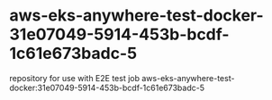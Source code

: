 # aws-eks-anywhere-test-docker-31e07049-5914-453b-bcdf-1c61e673badc-5
repository for use with E2E test job aws-eks-anywhere-test-docker:31e07049-5914-453b-bcdf-1c61e673badc-5
